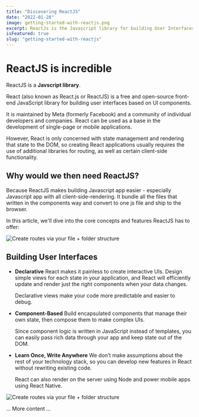 ```yaml
---
title: "Discovering ReactJS"
date: "2022-01-28"
image: getting-started-with-reactjs.png
excerpt: ReactJs is the Javascript library for building User Interfaces - it makes building UI easily for developers by deviding the source code to small components.
isFeatured: true
slug: "getting-started-with-reactjs"
---
```


# ReactJS is incredible

ReactJS is a **Javscript library**.

React (also known as React.js or ReactJS) is a free and open-source front-end JavaScript library for building user interfaces based on UI components.

It is maintained by Meta (formerly Facebook) and a community of individual developers and companies. React can be used as a base in the development of single-page or mobile applications.

However, React is only concerned with state management and rendering that state to the DOM, so creating React applications usually requires the use of additional libraries for routing, as well as certain client-side functionality.

## Why would we then need ReactJS?

Because ReactJS makes building Javascript app easier - especially Javascript app with all client-side-rendering. It bundle all the files that written in the components way and convert to one js file and ship to the browser.

In this article, we'll dive into the core concepts and features ReactJS has to offer:

![Create routes via your file + folder structure](/images/posts/getting-started-with-reactjs/reactjs-learn.png)

## Building User Interfaces

- **Declarative**
  React makes it painless to create interactive UIs. Design simple views for each state in your application, and React will efficiently update and render just the right components when your data changes.

  Declarative views make your code more predictable and easier to debug.

- **Component-Based**
  Build encapsulated components that manage their own state, then compose them to make complex UIs.

  Since component logic is written in JavaScript instead of templates, you can easily pass rich data through your app and keep state out of the DOM.

- **Learn Once, Write Anywhere**
  We don’t make assumptions about the rest of your technology stack, so you can develop new features in React without rewriting existing code.

  React can also render on the server using Node and power mobile apps using React Native.

![Create routes via your file + folder structure](/images/posts/getting-started-with-reactjs/reactjs.png)

... More content ...
